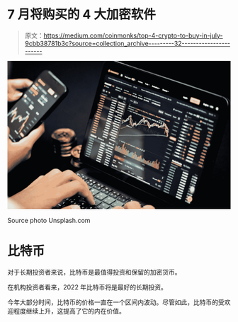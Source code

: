 # 7 月将购买的 4 大加密软件

> 原文：<https://medium.com/coinmonks/top-4-crypto-to-buy-in-july-9cbb38781b3c?source=collection_archive---------32----------------------->

![](img/d8e133071a87b42e82d7ecf46ec00317.png)

Source photo Unsplash.com

# **比特币**

对于长期投资者来说，比特币是最值得投资和保留的加密货币。

在机构投资者看来，2022 年比特币将是最好的长期投资。

今年大部分时间，比特币的价格一直在一个区间内波动。尽管如此，比特币的受欢迎程度继续上升，这提高了它的内在价值。